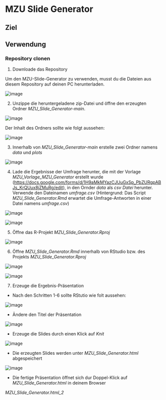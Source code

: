 # MZU Slide Generator

## Ziel

## Verwendung

### Repository clonen

1. Downloade das Repository

Um den MZU-Slide-Generator zu verwenden, musst du die Dateien aus diesem Repository auf deinen PC herunterladen. 

![image](git_plots/screenshot_repo_download.png)

2. Unzippe die heruntergeladene zip-Datei und öffne den erzeugten Ordner *MZU_Slide_Generator-main*. 

![image](git_plots/screenshot_repo_download.png)

Der Inhalt des Ordners sollte wie folgt aussehen:

![image](git_plots/screenshot_repo_download_3.png)

3. Innerhalb von *MZU_Slide_Generator-main* erstelle zwei Ordner namens *data* und *plots*

![image](git_plots/screenshot_repo_download_4.png)

4. Lade die Ergebnisse der Umfrage herunter, die mit der Vorlage *MZU_Vorlage_MZU_Generator* erstellt wurde (https://docs.google.com/forms/d/1H9aMkMYazCJUuGxSp_PbZURgpABJs_KrQUux8jZMuRg/edit), in den Ornder *data* als *csv Datei* herunter. Verwende den Dateinamen *umfrage.csv* (Hintergrund: Das Script *MZU_Slide_Generator.Rmd* erwartet die Umfrage-Antworten in einer Datei namens *umfrage.csv*) 

![image](git_plots/screenshot_umfrage_download.png)

![image](git_plots/screenshot_umfrage_download.png)

5. Öffne das R-Projekt *MZU_Slide_Generator.Rproj* 

![image](git_plots/screenshot_rproj.png)

6. Öffne *MZU_Slide_Generator.Rmd* innerhalb von RStudio bzw. des Projekts *MZU_Slide_Generator.Rproj* 

![image](git_plots/screenshot_open_rmd_script.png)

![image](git_plots/screenshot_open_rmd_script_2.png)

7. Erzeuge die Ergebnis-Präsentation

- Nach den Schritten 1-6 sollte RStutio wie folt aussehen:

![image](git_plots/screenshot_slide_generation.png)

- Ändere den Titel der Präsentation

![image](git_plots/screenshot_slide_generation_2.png)

- Erzeuge die Slides durch einen Klick auf *Knit*

![image](git_plots/screenshot_slide_generation_3.png)

- Die erzeugten Slides werden unter *MZU_Slide_Generator.html* abgespeichert

![image](git_plots/screenshot_generated_html.png)

- Die fertige Präsentation öffnet sich dur Doppel-Klick auf *MZU_Slide_Generator.html* in deinem Browser 

*MZU_Slide_Generator.html_2*






